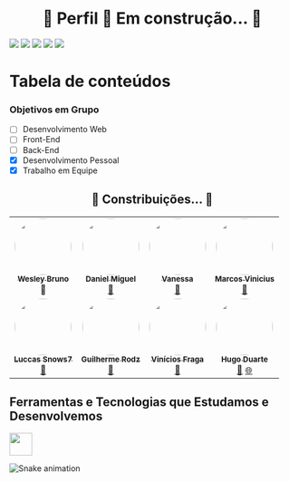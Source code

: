 


<h1 align="center"> 
	🚧  Perfil 🚀 Em construção...  🚧
</h1>


<div>
<a href="https://www.youtube.com/seu-canal-youtube-aqui" target="_blank"><img src="https://img.shields.io/badge/YouTube-FF0000?style=for-the-badge&logo=youtube&logoColor=white" target="_blank"></a>
<a href="https://instagram.com/seu-usuário-instagram-aqui" target="_blank"><img src="https://img.shields.io/badge/-Instagram-%23E4405F?style=for-the-badge&logo=instagram&logoColor=white" target="_blank"></a>
<a href="https://www.twitch.tv/seu-usuário-aqui" target="_blank"><img src="https://img.shields.io/badge/Twitch-9146FF?style=for-the-badge&logo=twitch&logoColor=white" target="_blank"></a>
<a href = "mailto:contato@seu-usuário-aqui"><img src="https://img.shields.io/badge/Gmail-D14836?style=for-the-badge&logo=gmail&logoColor=white" target="_blank"></a>
<a href="https://www.linkedin.com/in/seu-usuário-linkedln-aqui" target="_blank"><img src="https://img.shields.io/badge/-LinkedIn-%230077B5?style=for-the-badge&logo=linkedin&logoColor=white" target="_blank"></a>   
</div>

Tabela de conteúdos
=================
<!--ts-->
  ### Objetivos em Grupo

- [ ] Desenvolvimento Web
- [ ] Front-End
- [ ] Back-End
- [x] Desenvolvimento Pessoal
- [x] Trabalho em Equipe
<!--te-->

<h2 align="center"> 
	🚀 Constribuições...  🚧
</h2>
<table>
  <tr>
    <td align="center"><a href="https://github.com/weskbru"><img style="border-radius: 50%;" src="https://avatars.githubusercontent.com/u/84283440?v=4" width="100px;" alt=""/><br /><sub><b>Wesley Bruno</b></sub></a><br /><a title="Desenvolvedor">🚀</a></td>
    <td align="center"><a href="https://github.com/daniel-miguel3003"><img style="border-radius: 50%;" src="https://avatars.githubusercontent.com/u/103386708?v=4" width="100px;" alt=""/><br /><sub><b>Daniel Miguel</b></sub></a><br /><a href="https://github.com/daniel-miguel3003" title="Desenvolvedor">🚀</a></td>
    <td align="center"><a href="https://github.com/Serpa153"><img style="border-radius: 50%;" src="https://avatars.githubusercontent.com/u/121724304?v=4" width="100px;" alt=""/><br /><sub><b>Vanessa</b></sub></a><br /><a href="https://github.com/Serpa153" title="Desenvolvedora">🚀</a></td>
    <td align="center"><a href="https://github.com/marcosviniciussb"><img style="border-radius: 50%;" src="https://avatars.githubusercontent.com/u/133262365?v=4" width="100px;" alt=""/><br /><sub><b>Marcos Vinicius</b></sub></a><br /><a href="https://github.com/marcosviniciussb" title="Desenvolvedor">🚀</a></td>
  </tr>
  <tr>
    <td align="center"><a href="https://github.com/Luccas-Snows7"><img style="border-radius: 50%;" src="https://avatars.githubusercontent.com/u/133277493?v=4" width="100px;" alt=""/><br /><sub><b>Luccas Snows7</b></sub></a><br /><a href="https://github.com/Luccas-Snows7" title="Desenvolvedor">🚀</a></td>
    <td align="center"><a href="https://rocketseat.com.br"><img style="border-radius: 50%;" src="https://avatars0.githubusercontent.com/u/10366880?s=460&u=59e93e1752e9d2ece4b7d8e129d60caba9c94207&v=4" width="100px;" alt=""/><br /><sub><b>Guilherme Rodz</b></sub></a><br /><a href="https://rocketseat.com.br/" title="Rocketseat">🚀</a></td>
    <td align="center"><a href="https://rocketseat.com.br"><img style="border-radius: 50%;" src="https://avatars2.githubusercontent.com/u/37725197?s=460&u=446439436524c37f66e41f35b607dbb70358d5e4&v=4" width="100px;" alt=""/><br /><sub><b>Vinícios Fraga</b></sub></a><br /><a href="https://rocketseat.com.br/" title="Rocketseat">🚀</a></td>
    <td align="center"><a href="https://rocketseat.com.br"><img style="border-radius: 50%;" src="https://avatars3.githubusercontent.com/u/26551306?s=460&u=18446655ccae6c2a29eb177a104ecf32f029aa3a&v=4" width="100px;" alt=""/><br /><sub><b>Hugo Duarte</b></sub></a><br /><a href="https://rocketseat.com.br/" title="Rocketseat">🚀</a>  <a href="https://blog.rocketseat.com.br/" title="Blog">🌐</a></td>
  </tr>
</table>


## Ferramentas e Tecnologias que Estudamos e Desenvolvemos

<img src="https://cdn.jsdelivr.net/gh/devicons/devicon/icons/git/git-original.svg" width="40" height="40"/>


![Snake animation](https://github.com/tadsdevs/tadsdevs/blob/output/github-contribution-grid-snake.svg)















